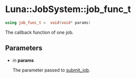 # Luna::JobSystem::job_func_t

```c++
using job_func_t =  void(void* params)
```

The callback function of one job. 



## Parameters
* *in* **params**

    The parameter passed to [submit_job](group___job_system_1gabcf07bd4ba10790a7426b555ab541c17.md). 

